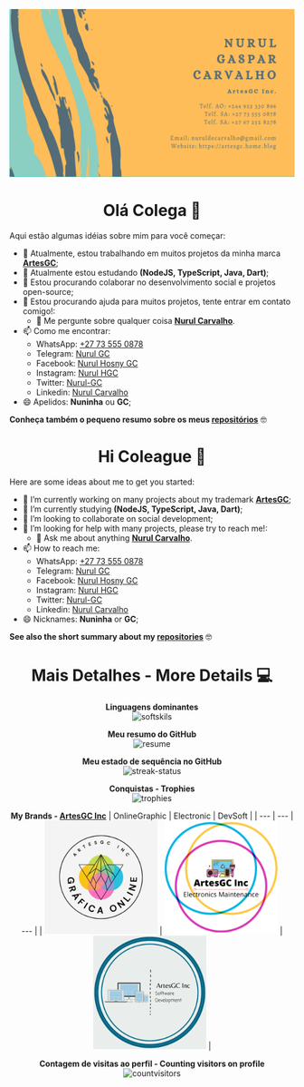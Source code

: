 ![business-card](img/cartaovisitaGC2.png)

<div align="center">

# Olá Colega 👋

</div>

Aqui estão algumas idéias sobre mim para você começar:

- 🔭 Atualmente, estou trabalhando em muitos projetos da minha marca **[ArtesGC](https://github.com/ArtesGC)**;
- 🌱 Atualmente estou estudando **(NodeJS, TypeScript, Java, Dart)**;
- 👯 Estou procurando colaborar no desenvolvimento social e projetos open-source;
- 🤔 Estou procurando ajuda para muitos projetos, tente entrar em contato comigo!:
  - 💬 Me pergunte sobre qualquer coisa **[Nurul Carvalho](mailto:nuruldecarvalho@gmail.com)**.
- 📫 Como me encontrar:
  - WhatsApp: [+27 73 555 0878](https://api.whatsapp.com/send?phone=27735550878)
  - Telegram: [Nurul GC](https://t.me/NurulGC)
  - Facebook: [Nurul Hosny GC](https://facebook.com/nurulhosny.gc/)
  - Instagram: [Nurul HGC](https://www.instagram.com/nurulhgc/)
  - Twitter: [Nurul-GC](https://twitter.com/NurulGC3)
  - Linkedin: [Nurul Carvalho](https://www.linkedin.com/in/nurul-carvalho-4a64b01b4/)
- 😄 Apelidos: **Nuninha** ou **GC**;

**Conheça também o pequeno resumo sobre os meus [repositórios](https://nurul-gc.github.io/intro/)** 🤓

<div align="center">

# Hi Coleague 👋

</div>

Here are some ideas about me to get you started:

- 🔭 I’m currently working on many projects about my trademark **[ArtesGC](https://github.com/ArtesGC)**;
- 🌱 I’m currently studying **(NodeJS, TypeScript, Java, Dart)**;
- 👯 I’m looking to collaborate on social development;
- 🤔 I’m looking for help with many projects, please try to reach me!:
  - 💬 Ask me about anything **[Nurul Carvalho](mailto:nuruldecarvalho@gmail.com)**.
- 📫 How to reach me:
  - WhatsApp: [+27 73 555 0878](https://api.whatsapp.com/send?phone=27735550878)
  - Telegram: [Nurul GC](https://t.me/NurulGC)
  - Facebook: [Nurul Hosny GC](https://www.facebook.com/nurulhosny.gc/)
  - Instagram: [Nurul HGC](https://www.instagram.com/nurulhgc/)
  - Twitter: [Nurul-GC](https://twitter.com/NurulGC3)
  - Linkedin: [Nurul Carvalho](https://www.linkedin.com/in/nurul-carvalho-4a64b01b4/)
- 😄 Nicknames: **Nuninha** or **GC**;

**See also the short summary about my [repositories](https://nurul-gc.github.io/intro/)** 🤓

<div align="center">

# Mais Detalhes - More Details 💻

**Linguagens dominantes** \
![softskils](https://github-readme-stats.vercel.app/api/top-langs/?username=Nurul-GC&layout=compact&theme=radical&langs_count=20)

**Meu resumo do GitHub** \
![resume](https://github-readme-stats.vercel.app/api?disable_animations=false&username=Nurul-GC&show_icons=true&theme=merko)
  
**Meu estado de sequência no GitHub** \
![streak-status](https://github-readme-streak-stats.herokuapp.com/?user=Nurul-GC&theme=neon-dark)

**Conquistas - Trophies** \
![trophies](https://github-profile-trophy.vercel.app/?custom_title=&username=Nurul-GC&column=7&theme=gruvbox)

**My Brands - [ArtesGC Inc](https://www.facebook.com/artesgc.home.blog/)**
| OnlineGraphic | Electronic | DevSoft |
| --- | --- | --- |
| <img alt="OnlineGraphic" src="img/graphics.png" height=200 witdh=200> | <img alt="Electronic" src="img/eletronics.png" height=200 witdh=200> | <img alt="DevSoft" src="img/software.png" height=200 witdh=200> |

**Contagem de visitas ao perfil - Counting visitors on profile** \
![countvisitors](https://profile-counter.glitch.me/Nurul-GC/count.svg)

</div>
